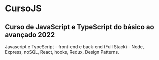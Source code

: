 # CursoJS

## Curso de JavaScript e TypeScript do básico ao avançado 2022

Javascript e TypeScript - front-end e back-end (Full Stack) - Node, Express, noSQL, React, hooks, Redux, Design Patterns.

